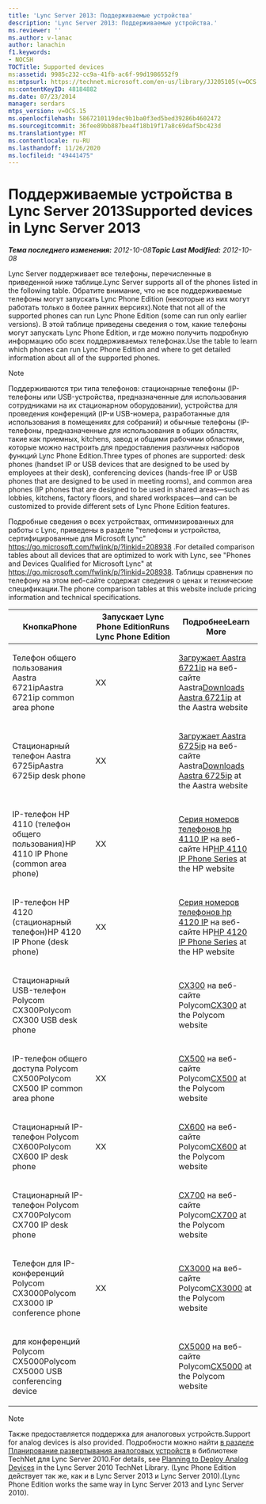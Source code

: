 ```yaml
---
title: 'Lync Server 2013: Поддерживаемые устройства'
description: 'Lync Server 2013: Поддерживаемые устройства.'
ms.reviewer: ''
ms.author: v-lanac
author: lanachin
f1.keywords:
- NOCSH
TOCTitle: Supported devices
ms:assetid: 9985c232-cc9a-41fb-ac6f-99d1986552f9
ms:mtpsurl: https://technet.microsoft.com/en-us/library/JJ205105(v=OCS.15)
ms:contentKeyID: 48184882
ms.date: 07/23/2014
manager: serdars
mtps_version: v=OCS.15
ms.openlocfilehash: 5867210119dec9b1ba0f3ed5bed39286b4602472
ms.sourcegitcommit: 36fee89bb887bea4f18b19f17a8c69daf5bc423d
ms.translationtype: MT
ms.contentlocale: ru-RU
ms.lasthandoff: 11/26/2020
ms.locfileid: "49441475"
---
```

# <a name="supported-devices-in-lync-server-2013"></a><span data-ttu-id="d60f5-103">Поддерживаемые устройства в Lync Server 2013</span><span class="sxs-lookup"><span data-stu-id="d60f5-103">Supported devices in Lync Server 2013</span></span>

<div data-xmlns="http://www.w3.org/1999/xhtml">

<div class="topic" data-xmlns="http://www.w3.org/1999/xhtml" data-msxsl="urn:schemas-microsoft-com:xslt" data-cs="https://msdn.microsoft.com/">

<div data-asp="https://msdn2.microsoft.com/asp">



</div>

<div id="mainSection">

<div id="mainBody"><span data-ttu-id="d60f5-104">

<span> </span></span><span class="sxs-lookup"><span data-stu-id="d60f5-104">

<span> </span></span></span>

<span data-ttu-id="d60f5-105">_**Тема последнего изменения:** 2012-10-08_</span><span class="sxs-lookup"><span data-stu-id="d60f5-105">_**Topic Last Modified:** 2012-10-08_</span></span>

<span data-ttu-id="d60f5-106">Lync Server поддерживает все телефоны, перечисленные в приведенной ниже таблице.</span><span class="sxs-lookup"><span data-stu-id="d60f5-106">Lync Server supports all of the phones listed in the following table.</span></span> <span data-ttu-id="d60f5-107">Обратите внимание, что не все поддерживаемые телефоны могут запускать Lync Phone Edition (некоторые из них могут работать только в более ранних версиях).</span><span class="sxs-lookup"><span data-stu-id="d60f5-107">Note that not all of the supported phones can run Lync Phone Edition (some can run only earlier versions).</span></span> <span data-ttu-id="d60f5-108">В этой таблице приведены сведения о том, какие телефоны могут запускать Lync Phone Edition, и где можно получить подробную информацию обо всех поддерживаемых телефонах.</span><span class="sxs-lookup"><span data-stu-id="d60f5-108">Use the table to learn which phones can run Lync Phone Edition and where to get detailed information about all of the supported phones.</span></span>

<div>


> [!NOTE]  
> <span data-ttu-id="d60f5-109">Поддерживаются три типа телефонов: стационарные телефоны (IP-телефоны или USB-устройства, предназначенные для использования сотрудниками на их стационарном оборудовании), устройства для проведения конференций (IP-и USB-номера, разработанные для использования в помещениях для собраний) и обычные телефоны (IP-телефоны, предназначенные для использования в общих областях, такие как приемных, kitchens, завод и общими рабочими областями, которые можно настроить для предоставления различных наборов функций Lync Phone Edition.</span><span class="sxs-lookup"><span data-stu-id="d60f5-109">Three types of phones are supported: desk phones (handset IP or USB devices that are designed to be used by employees at their desk), conferencing devices (hands-free IP or USB phones that are designed to be used in meeting rooms), and common area phones (IP phones that are designed to be used in shared areas—such as lobbies, kitchens, factory floors, and shared workspaces—and can be customized to provide different sets of Lync Phone Edition features.</span></span>



</div>

<span data-ttu-id="d60f5-110">Подробные сведения о всех устройствах, оптимизированных для работы с Lync, приведены в разделе "телефоны и устройства, сертифицированные для Microsoft Lync" <https://go.microsoft.com/fwlink/p/?linkid=208938> .</span><span class="sxs-lookup"><span data-stu-id="d60f5-110">For detailed comparison tables about all devices that are optimized to work with Lync, see "Phones and Devices Qualified for Microsoft Lync" at <https://go.microsoft.com/fwlink/p/?linkid=208938>.</span></span> <span data-ttu-id="d60f5-111">Таблицы сравнения по телефону на этом веб-сайте содержат сведения о ценах и технические спецификации.</span><span class="sxs-lookup"><span data-stu-id="d60f5-111">The phone comparison tables at this website include pricing information and technical specifications.</span></span>


<table>
<colgroup>
<col style="width: 33%" />
<col style="width: 33%" />
<col style="width: 33%" />
</colgroup>
<thead>
<tr class="header">
<th><span data-ttu-id="d60f5-112">Кнопка</span><span class="sxs-lookup"><span data-stu-id="d60f5-112">Phone</span></span></th>
<th><span data-ttu-id="d60f5-113">Запускает Lync Phone Edition</span><span class="sxs-lookup"><span data-stu-id="d60f5-113">Runs Lync Phone Edition</span></span></th>
<th><span data-ttu-id="d60f5-114">Подробнее</span><span class="sxs-lookup"><span data-stu-id="d60f5-114">Learn More</span></span></th>
</tr>
</thead>
<tbody>
<tr class="odd">
<td><p><span data-ttu-id="d60f5-115">Телефон общего пользования Aastra 6721ip</span><span class="sxs-lookup"><span data-stu-id="d60f5-115">Aastra 6721ip common area phone</span></span></p></td>
<td><p><span data-ttu-id="d60f5-116">X</span><span class="sxs-lookup"><span data-stu-id="d60f5-116">X</span></span></p></td>
<td><p><span data-ttu-id="d60f5-117"><a href="http://www.aastra.com/document-library.htm?curr_fam=aastra+6720ip%26curr_nav=2%26prod_id=6074">Загружает Aastra 6721ip</a> на веб-сайте Aastra</span><span class="sxs-lookup"><span data-stu-id="d60f5-117"><a href="http://www.aastra.com/document-library.htm?curr_fam=aastra+6720ip%26curr_nav=2%26prod_id=6074">Downloads Aastra 6721ip</a> at the Aastra website</span></span></p></td>
</tr>
<tr class="even">
<td><p><span data-ttu-id="d60f5-118">Стационарный телефон Aastra 6725ip</span><span class="sxs-lookup"><span data-stu-id="d60f5-118">Aastra 6725ip desk phone</span></span></p></td>
<td><p><span data-ttu-id="d60f5-119">X</span><span class="sxs-lookup"><span data-stu-id="d60f5-119">X</span></span></p></td>
<td><p><span data-ttu-id="d60f5-120"><a href="http://www.aastra.com/document-library.htm?curr_fam=aastra+6720ip%26curr_nav=2%26prod_id=12991">Загружает Aastra 6725ip</a> на веб-сайте Aastra</span><span class="sxs-lookup"><span data-stu-id="d60f5-120"><a href="http://www.aastra.com/document-library.htm?curr_fam=aastra+6720ip%26curr_nav=2%26prod_id=12991">Downloads Aastra 6725ip</a> at the Aastra website</span></span></p></td>
</tr>
<tr class="odd">
<td><p><span data-ttu-id="d60f5-121">IP-телефон HP 4110 (телефон общего пользования)</span><span class="sxs-lookup"><span data-stu-id="d60f5-121">HP 4110 IP Phone (common area phone)</span></span></p></td>
<td><p><span data-ttu-id="d60f5-122">X</span><span class="sxs-lookup"><span data-stu-id="d60f5-122">X</span></span></p></td>
<td><p><span data-ttu-id="d60f5-123"><a href="http://h20000.www2.hp.com/bizsupport/techsupport/home.jsp?lang=en%2cen%26cc=us%2cus%26prodtypeid=12883%26prodseriesid=5171755">Серия номеров телефонов hp 4110 IP</a> на веб-сайте HP</span><span class="sxs-lookup"><span data-stu-id="d60f5-123"><a href="http://h20000.www2.hp.com/bizsupport/techsupport/home.jsp?lang=en%2cen%26cc=us%2cus%26prodtypeid=12883%26prodseriesid=5171755">HP 4110 IP Phone Series</a> at the HP website</span></span></p></td>
</tr>
<tr class="even">
<td><p><span data-ttu-id="d60f5-124">IP-телефон HP 4120 (стационарный телефон)</span><span class="sxs-lookup"><span data-stu-id="d60f5-124">HP 4120 IP Phone (desk phone)</span></span></p></td>
<td><p><span data-ttu-id="d60f5-125">X</span><span class="sxs-lookup"><span data-stu-id="d60f5-125">X</span></span></p></td>
<td><p><span data-ttu-id="d60f5-126"><a href="http://h20000.www2.hp.com/bizsupport/techsupport/home.jsp?lang=en%2cen%26cc=us%2cus%26prodtypeid=12883%26prodseriesid=5204220">Серия номеров телефонов hp 4120 IP</a> на веб-сайте HP</span><span class="sxs-lookup"><span data-stu-id="d60f5-126"><a href="http://h20000.www2.hp.com/bizsupport/techsupport/home.jsp?lang=en%2cen%26cc=us%2cus%26prodtypeid=12883%26prodseriesid=5204220">HP 4120 IP Phone Series</a> at the HP website</span></span></p></td>
</tr>
<tr class="odd">
<td><p><span data-ttu-id="d60f5-127">Стационарный USB-телефон Polycom CX300</span><span class="sxs-lookup"><span data-stu-id="d60f5-127">Polycom CX300 USB desk phone</span></span></p></td>
<td></td>
<td><p><span data-ttu-id="d60f5-128"><a href="https://support.polycom.com/polycomservice/support/us/support/voice/cx/communicator_cx300.html">CX300</a> на веб-сайте Polycom</span><span class="sxs-lookup"><span data-stu-id="d60f5-128"><a href="https://support.polycom.com/polycomservice/support/us/support/voice/cx/communicator_cx300.html">CX300</a> at the Polycom website</span></span></p></td>
</tr>
<tr class="even">
<td><p><span data-ttu-id="d60f5-129">IP-телефон общего доступа Polycom CX500</span><span class="sxs-lookup"><span data-stu-id="d60f5-129">Polycom CX500 IP common area phone</span></span></p></td>
<td><p><span data-ttu-id="d60f5-130">X</span><span class="sxs-lookup"><span data-stu-id="d60f5-130">X</span></span></p></td>
<td><p><span data-ttu-id="d60f5-131"><a href="https://support.polycom.com/polycomservice/support/us/support/voice/cx/communicator_cx500.html">CX500</a> на веб-сайте Polycom</span><span class="sxs-lookup"><span data-stu-id="d60f5-131"><a href="https://support.polycom.com/polycomservice/support/us/support/voice/cx/communicator_cx500.html">CX500</a> at the Polycom website</span></span></p></td>
</tr>
<tr class="odd">
<td><p><span data-ttu-id="d60f5-132">Стационарный IP-телефон Polycom CX600</span><span class="sxs-lookup"><span data-stu-id="d60f5-132">Polycom CX600 IP desk phone</span></span></p></td>
<td><p><span data-ttu-id="d60f5-133">X</span><span class="sxs-lookup"><span data-stu-id="d60f5-133">X</span></span></p></td>
<td><p><span data-ttu-id="d60f5-134"><a href="https://support.polycom.com/polycomservice/support/us/support/voice/cx/communicator_cx600.html">CX600</a> на веб-сайте Polycom</span><span class="sxs-lookup"><span data-stu-id="d60f5-134"><a href="https://support.polycom.com/polycomservice/support/us/support/voice/cx/communicator_cx600.html">CX600</a> at the Polycom website</span></span></p></td>
</tr>
<tr class="even">
<td><p><span data-ttu-id="d60f5-135">Стационарный IP-телефон Polycom CX700</span><span class="sxs-lookup"><span data-stu-id="d60f5-135">Polycom CX700 IP desk phone</span></span></p></td>
<td></td>
<td><p><span data-ttu-id="d60f5-136"><a href="https://support.polycom.com/polycomservice/support/us/support/voice/cx/communicator_cx700.html">CX700</a> на веб-сайте Polycom</span><span class="sxs-lookup"><span data-stu-id="d60f5-136"><a href="https://support.polycom.com/polycomservice/support/us/support/voice/cx/communicator_cx700.html">CX700</a> at the Polycom website</span></span></p></td>
</tr>
<tr class="odd">
<td><p><span data-ttu-id="d60f5-137">Телефон для IP-конференций Polycom CX3000</span><span class="sxs-lookup"><span data-stu-id="d60f5-137">Polycom CX3000 IP conference phone</span></span></p></td>
<td><p><span data-ttu-id="d60f5-138">X</span><span class="sxs-lookup"><span data-stu-id="d60f5-138">X</span></span></p></td>
<td><p><span data-ttu-id="d60f5-139"><a href="https://support.polycom.com/polycomservice/support/us/support/voice/cx/cx3000.html">CX3000</a> на веб-сайте Polycom</span><span class="sxs-lookup"><span data-stu-id="d60f5-139"><a href="https://support.polycom.com/polycomservice/support/us/support/voice/cx/cx3000.html">CX3000</a> at the Polycom website</span></span></p></td>
</tr>
<tr class="even">
<td><p><span data-ttu-id="d60f5-140">для конференций Polycom CX5000</span><span class="sxs-lookup"><span data-stu-id="d60f5-140">Polycom CX5000 USB conferencing device</span></span></p></td>
<td></td>
<td><p><span data-ttu-id="d60f5-141"><a href="https://support.polycom.com/polycomservice/support/us/support/voice/cx/cx5000.html">CX5000</a> на веб-сайте Polycom</span><span class="sxs-lookup"><span data-stu-id="d60f5-141"><a href="https://support.polycom.com/polycomservice/support/us/support/voice/cx/cx5000.html">CX5000</a> at the Polycom website</span></span></p></td>
</tr>
</tbody>
</table>


<div>


> [!NOTE]  
> <span data-ttu-id="d60f5-142">Также предоставляется поддержка для аналоговых устройств.</span><span class="sxs-lookup"><span data-stu-id="d60f5-142">Support for analog devices is also provided.</span></span> <span data-ttu-id="d60f5-143">Подробности можно найти <A href="https://go.microsoft.com/fwlink/p/?linkid=257502">в разделе Планирование развертывания аналоговых устройств</A> в библиотеке TechNet для Lync Server 2010.</span><span class="sxs-lookup"><span data-stu-id="d60f5-143">For details, see <A href="https://go.microsoft.com/fwlink/p/?linkid=257502">Planning to Deploy Analog Devices</A> in the Lync Server 2010 TechNet Library.</span></span> <span data-ttu-id="d60f5-144">(Lync Phone Edition действует так же, как и в Lync Server 2013 и Lync Server 2010).</span><span class="sxs-lookup"><span data-stu-id="d60f5-144">(Lync Phone Edition works the same way in Lync Server 2013 and Lync Server 2010).</span></span>



<span data-ttu-id="d60f5-145"></div>

</div>

<span> </span>

</div>

</div>

</span><span class="sxs-lookup"><span data-stu-id="d60f5-145"></div>

</div>

<span> </span>

</div>

</div>

</span></span></div>

